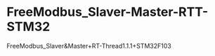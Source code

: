 FreeModbus_Slaver-Master-RTT-STM32
==================================

FreeModbus_Slaver&amp;Master+RT-Thread1.1.1+STM32F103
